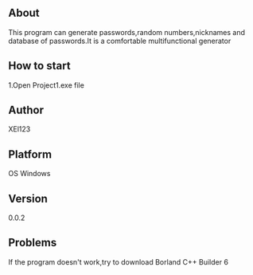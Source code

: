 <h2>About</h2>
<p>This program can generate passwords,random numbers,nicknames and database of passwords.It is a comfortable multifunctional generator</p>
<h2>How to start</h2>
<p>1.Open Project1.exe file</p>
<h2>Author</h2>
<p>XEl123</p>
<h2>Platform</h2>
<p>OS Windows</p>
<h2>Version</h2>
<p>0.0.2</p>
<h2>Problems</h2>
<p>If the program doesn't work,try to download Borland C++ Builder 6</p>
